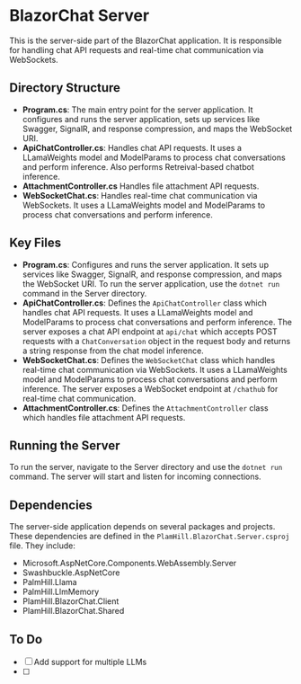 # BlazorChat Server

This is the server-side part of the BlazorChat application. It is responsible for handling chat API requests and real-time chat communication via WebSockets.

## Directory Structure

- **Program.cs**: The main entry point for the server application. It configures and runs the server application, sets up services like Swagger, SignalR, and response compression, and maps the WebSocket URI.
- **ApiChatController.cs**: Handles chat API requests. It uses a LLamaWeights model and ModelParams to process chat conversations and perform inference. Also performs Retreival-based chatbot inference.
- **AttachmentController.cs** Handles file attachment API requests.
- **WebSocketChat.cs**: Handles real-time chat communication via WebSockets. It uses a LLamaWeights model and ModelParams to process chat conversations and perform inference.

## Key Files

- **Program.cs**: Configures and runs the server application. It sets up services like Swagger, SignalR, and response compression, and maps the WebSocket URI. To run the server application, use the `dotnet run` command in the Server directory.
- **ApiChatController.cs**: Defines the `ApiChatController` class which handles chat API requests. It uses a LLamaWeights model and ModelParams to process chat conversations and perform inference. The server exposes a chat API endpoint at `api/chat` which accepts POST requests with a `ChatConversation` object in the request body and returns a string response from the chat model inference.
- **WebSocketChat.cs**: Defines the `WebSocketChat` class which handles real-time chat communication via WebSockets. It uses a LLamaWeights model and ModelParams to process chat conversations and perform inference. The server exposes a WebSocket endpoint at `/chathub` for real-time chat communication.
- **AttachmentController.cs**: Defines the `AttachmentController` class which handles file attachment API requests.

## Running the Server

To run the server, navigate to the Server directory and use the `dotnet run` command. The server will start and listen for incoming connections.

## Dependencies

The server-side application depends on several packages and projects. These dependencies are defined in the `PlamHill.BlazorChat.Server.csproj` file. They include:

- Microsoft.AspNetCore.Components.WebAssembly.Server
- Swashbuckle.AspNetCore
- PalmHill.Llama
- PalmHill.LlmMemory
- PlamHill.BlazorChat.Client
- PlamHill.BlazorChat.Shared


## To Do

- [ ] Add support for multiple LLMs
- [ ] 